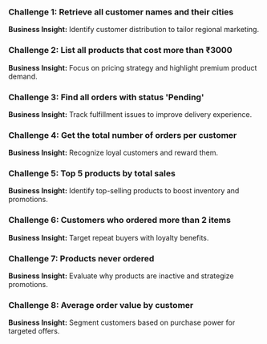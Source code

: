 ### Challenge 1: Retrieve all customer names and their cities
**Business Insight:** Identify customer distribution to tailor regional marketing.

### Challenge 2: List all products that cost more than ₹3000
**Business Insight:** Focus on pricing strategy and highlight premium product demand.

### Challenge 3: Find all orders with status 'Pending'
**Business Insight:** Track fulfillment issues to improve delivery experience.

### Challenge 4: Get the total number of orders per customer
**Business Insight:** Recognize loyal customers and reward them.

### Challenge 5: Top 5 products by total sales
**Business Insight:** Identify top-selling products to boost inventory and promotions.

### Challenge 6: Customers who ordered more than 2 items
**Business Insight:** Target repeat buyers with loyalty benefits.

### Challenge 7: Products never ordered
**Business Insight:** Evaluate why products are inactive and strategize promotions.

### Challenge 8: Average order value by customer
**Business Insight:** Segment customers based on purchase power for targeted offers.
